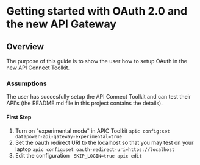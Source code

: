 # Getting started with OAuth 2.0 and the new API Gateway

## Overview
The purpose of this guide is to show the user how to setup OAuth in the new API Connect Toolkit.

### Assumptions
The user has succesfully setup the API Connect Toolkit and can test their API's (the README.md file in this project contains the details).

#### First Step

1. Turn on "experimental mode" in APIC Toolkit 
```apic config:set datapower-api-gateway-experimental=true```
2. Set the oauth redirect URI to the localhost so that you may test on your laptop
```apic config:set oauth-redirect-uri=https://localhost``` 
4. Edit the configuration
``` SKIP_LOGIN=true apic edit```
